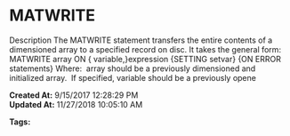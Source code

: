 # MATWRITE

Description The MATWRITE statement transfers the entire contents of a dimensioned array to a specified record on disc. It takes the general form:  MATWRITE array ON { variable,}expression {SETTING setvar} {ON ERROR statements} Where:  array should be a previously dimensioned and initialized array.  If specified, variable should be a previously opene  

**Created At:** 9/15/2017 12:28:29 PM  
**Updated At:** 11/27/2018 10:05:10 AM  

**Tags:**
<badge text='dimensioned arrays' vertical='middle' />
<badge text='record handling' vertical='middle' />
